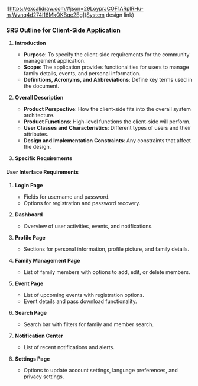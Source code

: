![https://excalidraw.com/#json=29LoyprJCOF1ARplRHu-m,Wvnq4d274i16MkQKBqe2Eg](System design link)

### SRS Outline for Client-Side Application

1. **Introduction**

   - **Purpose**: To specify the client-side requirements for the community management application.
   - **Scope**: The application provides functionalities for users to manage family details, events, and personal information.
   - **Definitions, Acronyms, and Abbreviations**: Define key terms used in the document.

2. **Overall Description**

   - **Product Perspective**: How the client-side fits into the overall system architecture.
   - **Product Functions**: High-level functions the client-side will perform.
   - **User Classes and Characteristics**: Different types of users and their attributes.
   - **Design and Implementation Constraints**: Any constraints that affect the design.

3. **Specific Requirements**

#### User Interface Requirements

1. **Login Page**

   - Fields for username and password.
   - Options for registration and password recovery.

2. **Dashboard**

   - Overview of user activities, events, and notifications.

3. **Profile Page**

   - Sections for personal information, profile picture, and family details.

4. **Family Management Page**

   - List of family members with options to add, edit, or delete members.

5. **Event Page**

   - List of upcoming events with registration options.
   - Event details and pass download functionality.

6. **Search Page**

   - Search bar with filters for family and member search.

7. **Notification Center**

   - List of recent notifications and alerts.

8. **Settings Page**
   - Options to update account settings, language preferences, and privacy settings.
